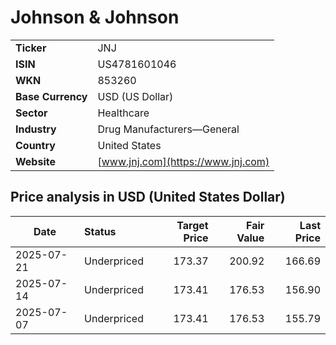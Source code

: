 # Johnson & Johnson

|                   |                                                             |
|-------------------|-------------------------------------------------------------|
| **Ticker**        | JNJ                                                         |
| **ISIN**          | US4781601046                                                |
| **WKN**           | 853260                                                      |
| **Base Currency** | USD (US Dollar)                                             |
| **Sector**        | Healthcare                                                  |
| **Industry**      | Drug Manufacturers—General                                  |
| **Country**       | United States                                               |
| **Website**       | [www.jnj.com](https://www.jnj.com)                          |

## Price analysis in USD (United States Dollar)
| Date       | Status            | Target Price | Fair Value | Last Price |
| ---------- | :---------------- | -----------: | ---------: | ---------: |
| 2025-07-21 | Underpriced       |       173.37 |     200.92 |     166.69 |
| 2025-07-14 | Underpriced       |       173.41 |     176.53 |     156.90 |
| 2025-07-07 | Underpriced       |       173.41 |     176.53 |     155.79 |
